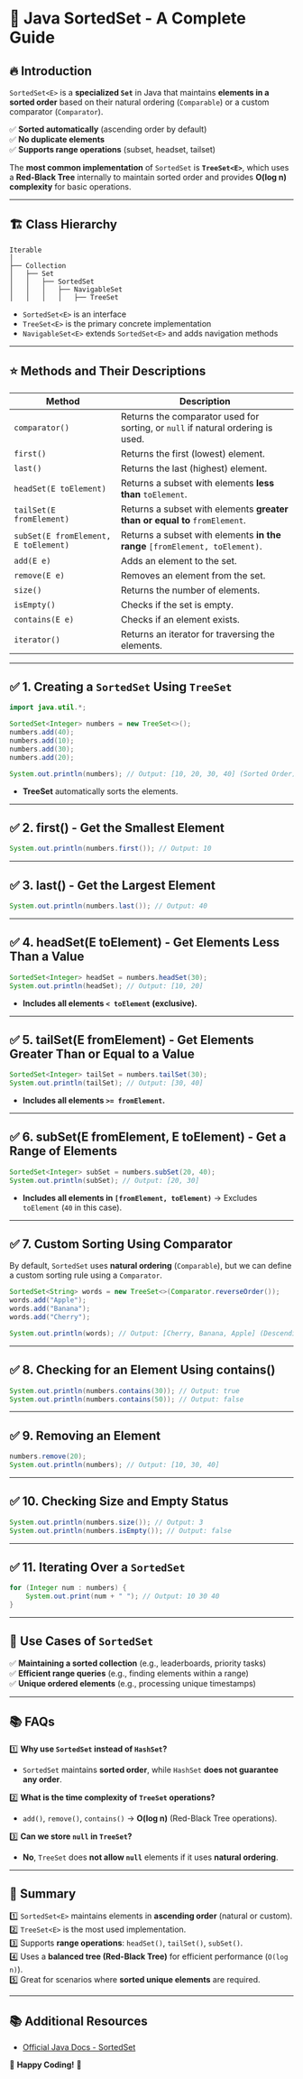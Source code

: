 # 📌 **Java SortedSet - A Complete Guide**  

## 🔥 **Introduction**  

`SortedSet<E>` is a **specialized `Set`** in Java that maintains **elements in a sorted order** based on their natural ordering (`Comparable`) or a custom comparator (`Comparator`).  

✅ **Sorted automatically** (ascending order by default)  
✅ **No duplicate elements**  
✅ **Supports range operations** (subset, headset, tailset)  

The **most common implementation** of `SortedSet` is **`TreeSet<E>`**, which uses a **Red-Black Tree** internally to maintain sorted order and provides **O(log n) complexity** for basic operations.  

---

## 🏗 **Class Hierarchy**  

```plaintext
Iterable
│
├── Collection
│   ├── Set
│   │   ├── SortedSet
│   │   │   ├── NavigableSet
│   │   │   │   ├── TreeSet
```

- `SortedSet<E>` is an interface  
- `TreeSet<E>` is the primary concrete implementation  
- `NavigableSet<E>` extends `SortedSet<E>` and adds navigation methods  

---

## ⭐ **Methods and Their Descriptions**  

| Method | Description |
|--------|------------|
| `comparator()` | Returns the comparator used for sorting, or `null` if natural ordering is used. |
| `first()` | Returns the first (lowest) element. |
| `last()` | Returns the last (highest) element. |
| `headSet(E toElement)` | Returns a subset with elements **less than** `toElement`. |
| `tailSet(E fromElement)` | Returns a subset with elements **greater than or equal to** `fromElement`. |
| `subSet(E fromElement, E toElement)` | Returns a subset with elements **in the range** `[fromElement, toElement)`. |
| `add(E e)` | Adds an element to the set. |
| `remove(E e)` | Removes an element from the set. |
| `size()` | Returns the number of elements. |
| `isEmpty()` | Checks if the set is empty. |
| `contains(E e)` | Checks if an element exists. |
| `iterator()` | Returns an iterator for traversing the elements. |

---

## ✅ **1. Creating a `SortedSet` Using `TreeSet`**  
```java
import java.util.*;

SortedSet<Integer> numbers = new TreeSet<>();
numbers.add(40);
numbers.add(10);
numbers.add(30);
numbers.add(20);

System.out.println(numbers); // Output: [10, 20, 30, 40] (Sorted Order)
```
- **TreeSet** automatically sorts the elements.  

---

## ✅ **2. first() - Get the Smallest Element**  
```java
System.out.println(numbers.first()); // Output: 10
```

---

## ✅ **3. last() - Get the Largest Element**  
```java
System.out.println(numbers.last()); // Output: 40
```

---

## ✅ **4. headSet(E toElement) - Get Elements Less Than a Value**  
```java
SortedSet<Integer> headSet = numbers.headSet(30);
System.out.println(headSet); // Output: [10, 20]
```
- **Includes all elements `< toElement` (exclusive).**

---

## ✅ **5. tailSet(E fromElement) - Get Elements Greater Than or Equal to a Value**  
```java
SortedSet<Integer> tailSet = numbers.tailSet(30);
System.out.println(tailSet); // Output: [30, 40]
```
- **Includes all elements `>= fromElement`.**

---

## ✅ **6. subSet(E fromElement, E toElement) - Get a Range of Elements**  
```java
SortedSet<Integer> subSet = numbers.subSet(20, 40);
System.out.println(subSet); // Output: [20, 30]
```
- **Includes all elements in `[fromElement, toElement)`** → Excludes `toElement` (`40` in this case).  

---

## ✅ **7. Custom Sorting Using Comparator**  
By default, `SortedSet` uses **natural ordering** (`Comparable`), but we can define a custom sorting rule using a `Comparator`.  

```java
SortedSet<String> words = new TreeSet<>(Comparator.reverseOrder());
words.add("Apple");
words.add("Banana");
words.add("Cherry");

System.out.println(words); // Output: [Cherry, Banana, Apple] (Descending Order)
```

---

## ✅ **8. Checking for an Element Using contains()**  
```java
System.out.println(numbers.contains(30)); // Output: true
System.out.println(numbers.contains(50)); // Output: false
```

---

## ✅ **9. Removing an Element**  
```java
numbers.remove(20);
System.out.println(numbers); // Output: [10, 30, 40]
```

---

## ✅ **10. Checking Size and Empty Status**  
```java
System.out.println(numbers.size()); // Output: 3
System.out.println(numbers.isEmpty()); // Output: false
```

---

## ✅ **11. Iterating Over a `SortedSet`**  
```java
for (Integer num : numbers) {
    System.out.print(num + " "); // Output: 10 30 40
}
```

---

## 📌 **Use Cases of `SortedSet`**  

✅ **Maintaining a sorted collection** (e.g., leaderboards, priority tasks)  
✅ **Efficient range queries** (e.g., finding elements within a range)  
✅ **Unique ordered elements** (e.g., processing unique timestamps)  

---

## 📚 **FAQs**  

1️⃣ **Why use `SortedSet` instead of `HashSet`?**  
   - `SortedSet` maintains **sorted order**, while `HashSet` **does not guarantee any order**.  

2️⃣ **What is the time complexity of `TreeSet` operations?**  
   - `add()`, `remove()`, `contains()` → **O(log n)** (Red-Black Tree operations).  

3️⃣ **Can we store `null` in `TreeSet`?**  
   - **No**, `TreeSet` does **not allow `null`** elements if it uses **natural ordering**.  

---

## 🚀 **Summary**  

1️⃣ `SortedSet<E>` maintains elements in **ascending order** (natural or custom).  
2️⃣ `TreeSet<E>` is the most used implementation.  
3️⃣ Supports **range operations**: `headSet()`, `tailSet()`, `subSet()`.  
4️⃣ Uses a **balanced tree (Red-Black Tree)** for efficient performance (`O(log n)`).  
5️⃣ Great for scenarios where **sorted unique elements** are required.  

---

## 📚 **Additional Resources**  
- [Official Java Docs - SortedSet](https://docs.oracle.com/javase/8/docs/api/java/util/SortedSet.html)  

🚀 **Happy Coding!** 🎯